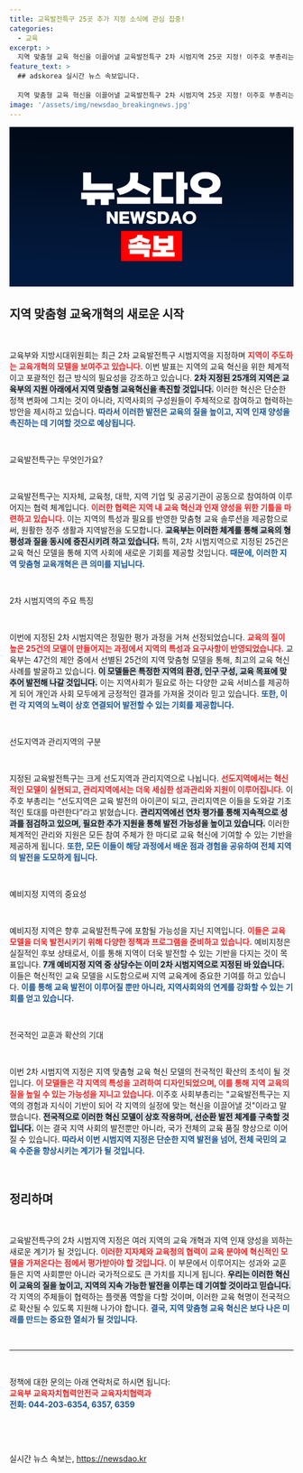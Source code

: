 ```yaml
---
title: 교육발전특구 25곳 추가 지정 소식에 관심 집중!
categories:
  - 교육
excerpt: >
  지역 맞춤형 교육 혁신을 이끌어낼 교육발전특구 2차 시범지역 25곳 지정! 이주호 부총리는 진정한 지방시대의 시작을 알리며, 지역 주체들의 협력을 강조했습니다. 클릭해서 더 알아보세요!
feature_text: >
  ## adskorea 실시간 뉴스 속보입니다.

  지역 맞춤형 교육 혁신을 이끌어낼 교육발전특구 2차 시범지역 25곳 지정! 이주호 부총리는 진정한 지방시대의 시작을 알리며, 지역 주체들의 협력을 강조했습니다. 클릭해서 더 알아보세요!
image: '/assets/img/newsdao_breakingnews.jpg'
---
```


<p><img src="/assets/img/newsdao_breakingnews.jpg" alt="adskorea 속보" /></p>

<h2 data-ke-size="size26">지역 맞춤형 교육개혁의 새로운 시작</h2>

<p data-ke-size="size16">&nbsp;</p>

<p>교육부와 지방시대위원회는 최근 2차 교육발전특구 시범지역을 지정하며 <b><span style="color: #ee2323;">지역이 주도하는 교육개혁의 모델을 보여주고 있습니다.</span></b> 이번 발표는 지역의 교육 혁신을 위한 체계적이고 포괄적인 접근 방식의 필요성을 강조하고 있습니다. <b><span style="background-color: #21538527;">2차 지정된 25개의 지역은 교육부의 지원 아래에서 지역 맞춤형 교육혁신을 촉진할 것입니다.</span></b> 이러한 혁신은 단순한 정책 변화에 그치는 것이 아니라, 지역사회의 구성원들이 주체적으로 참여하고 협력하는 방안을 제시하고 있습니다. <b><span style="color: #1a5490;">따라서 이러한 발전은 교육의 질을 높이고, 지역 인재 양성을 촉진하는 데 기여할 것으로 예상됩니다.</span></b></p>

<p data-ke-size="size16">&nbsp;</p>

<p>교육발전특구는 무엇인가요?</p>

<p data-ke-size="size16">&nbsp;</p>

<p>교육발전특구는 지자체, 교육청, 대학, 지역 기업 및 공공기관이 공동으로 참여하여 이루어지는 협력 체계입니다. <b><span style="color: #ee2323;">이러한 협력은 지역 내 교육 혁신과 인재 양성을 위한 기틀을 마련하고 있습니다.</span></b> 이는 지역의 특성과 필요를 반영한 맞춤형 교육 솔루션을 제공함으로써, 원활한 정주 생활과 지역발전을 도모합니다. <b><span style="background-color: #21538527;">교육부는 이러한 체계를 통해 교육의 형평성과 질을 동시에 증진시키려 하고 있습니다.</span></b> 특히, 2차 시범지역으로 지정된 25건은 교육 혁신 모델을 통해 지역 사회에 새로운 기회를 제공할 것입니다. <b><span style="color: #1a5490;">때문에, 이러한 지역 맞춤형 교육개혁은 큰 의미를 지닙니다.</span></b></p>

<p data-ke-size="size16">&nbsp;</p>

<p>2차 시범지역의 주요 특징</p>

<p data-ke-size="size16">&nbsp;</p>

<p>이번에 지정된 2차 시범지역은 정밀한 평가 과정을 거쳐 선정되었습니다. <b><span style="color: #ee2323;">교육의 질이 높은 25건의 모델이 만들어지는 과정에서 지역의 특성과 요구사항이 반영되었습니다.</span></b> 교육부는 47건의 제안 중에서 선별된 25건의 지역 맞춤형 모델을 통해, 최고의 교육 혁신 사례를 발굴하고 있습니다. <b><span style="background-color: #21538527;">이 모델들은 특정한 지역의 환경, 인구 구성, 교육 목표에 맞추어 발전해 나갈 것입니다.</span></b> 이는 지역사회가 필요로 하는 다양한 교육 서비스를 제공하게 되어 개인과 사회 모두에게 긍정적인 결과를 가져올 것이라 믿고 있습니다. <b><span style="color: #1a5490;">또한, 이런 각 지역의 노력이 상호 연결되어 발전할 수 있는 기회를 제공합니다.</span></b></p>

<p data-ke-size="size16">&nbsp;</p>

<p>선도지역과 관리지역의 구분</p>

<p data-ke-size="size16">&nbsp;</p>

<p>지정된 교육발전특구는 크게 선도지역과 관리지역으로 나뉩니다. <b><span style="color: #ee2323;">선도지역에서는 혁신적인 모델이 실현되고, 관리지역에서는 더욱 세심한 성과관리와 지원이 이루어집니다.</span></b> 이주호 부총리는 “선도지역은 교육 발전의 아이콘이 되고, 관리지역은 이들을 도와갈 기초적인 토대를 마련한다”라고 밝혔습니다. <b><span style="background-color: #21538527;">관리지역에선 연차 평가를 통해 지속적으로 성과를 점검하고 있으며, 필요한 추가 지원을 통해 발전 가능성을 높이고 있습니다.</span></b> 이러한 체계적인 관리와 지원은 모든 참여 주체가 한 마디로 교육 혁신에 기여할 수 있는 기반을 제공하게 됩니다. <b><span style="color: #1a5490;">또한, 모든 이들이 해당 과정에서 배운 점과 경험을 공유하여 전체 지역의 발전을 도모하게 됩니다.</span></b></p>

<p data-ke-size="size16">&nbsp;</p>

<p>예비지정 지역의 중요성</p>

<p data-ke-size="size16">&nbsp;</p>

<p>예비지정 지역은 향후 교육발전특구에 포함될 가능성을 지닌 지역입니다. <b><span style="color: #ee2323;">이들은 교육 모델을 더욱 발전시키기 위해 다양한 정책과 프로그램을 준비하고 있습니다.</span></b> 예비지정은 실질적인 후보 상태로서, 이를 통해 지역이 더욱 발전할 수 있는 기반을 다지는 것이 목표입니다. <b><span style="background-color: #21538527;">7개 예비지정 지역 중 상당수는 이미 2차 시범지역으로 지정된 바 있습니다.</span></b> 이들은 혁신적인 교육 모델을 시도함으로써 지역 교육계에 중요한 기여를 하고 있습니다. <b><span style="color: #1a5490;">이를 통해 교육 발전이 이루어질 뿐만 아니라, 지역사회와의 연계를 강화할 수 있는 기회를 얻고 있습니다.</span></b></p>

<p data-ke-size="size16">&nbsp;</p>

<p>전국적인 교훈과 확산의 기대</p>

<p data-ke-size="size16">&nbsp;</p>

<p>이번 2차 시범지역 지정은 지역 맞춤형 교육 혁신 모델의 전국적인 확산의 초석이 될 것입니다. <b><span style="color: #ee2323;">이 모델들은 각 지역의 특성을 고려하여 디자인되었으며, 이를 통해 지역 교육의 질을 높일 수 있는 가능성을 지니고 있습니다.</span></b> 이주호 사회부총리는 "교육발전특구는 지역의 경험과 지식이 기반이 되어 각 지역의 실정에 맞는 혁신을 이끌어낼 것"이라고 말했습니다. <b><span style="background-color: #21538527;">전국적으로 이러한 혁신 모델이 상호 작용하며, 선순환 발전 체계를 구축할 것입니다.</span></b> 이는 결국 지역 사회의 발전뿐만 아니라, 국가 전체의 교육 품질 향상으로 이어질 수 있습니다. <b><span style="color: #1a5490;">따라서 이번 시범지역 지정은 단순한 지역 발전을 넘어, 전체 국민의 교육 수준을 향상시키는 계기가 될 것입니다.</span></b></p>

<p data-ke-size="size16">&nbsp;</p>

<h2 data-ke-size="size26">정리하며</h2>

<p data-ke-size="size16">&nbsp;</p>

<p>교육발전특구의 2차 시범지역 지정은 여러 지역의 교육 개혁과 지역 인재 양성을 꾀하는 새로운 계기가 될 것입니다. <b><span style="color: #ee2323;">이러한 지자체와 교육청의 협력이 교육 분야에 혁신적인 모델을 가져온다는 점에서 평가받아야 할 것입니다.</span></b> 이 부문에서 이루어지는 성과와 교훈들은 지역 사회뿐만 아니라 국가적으로도 큰 가치를 지니게 됩니다. <b><span style="background-color: #21538527;">우리는 이러한 혁신이 교육의 질을 높이고, 지역의 지속 가능한 발전을 이루는 데 기여할 것이라고 믿습니다.</span></b> 각 지역의 주체들이 협력하는 플랫폼 역할을 다할 것이며, 이러한 교육 혁명이 전국적으로 확산될 수 있도록 지원해 나가야 합니다. <b><span style="color: #1a5490;">결국, 지역 맞춤형 교육 혁신은 보다 나은 미래를 만드는 중요한 열쇠가 될 것입니다.</span></b></p>

<p data-ke-size="size16">&nbsp;</p>

<hr>

<p data-ke-size="size16">&nbsp;</p>

<p>정책에 대한 문의는 아래 연락처로 하시면 됩니다: <br>
<b><span style="color: #ee2323;">교육부 교육자치협력안전국 교육자치협력과</span></b> <br>
<b><span style="color: #1a5490;">전화: 044-203-6354, 6357, 6359</span></b></p>

<p data-ke-size="size16">&nbsp;</p>

<p data-ke-size="size16">&nbsp;</p>
실시간 뉴스 속보는, <a href="https://newsdao.kr" rel="dofollow">https://newsdao.kr</a>


